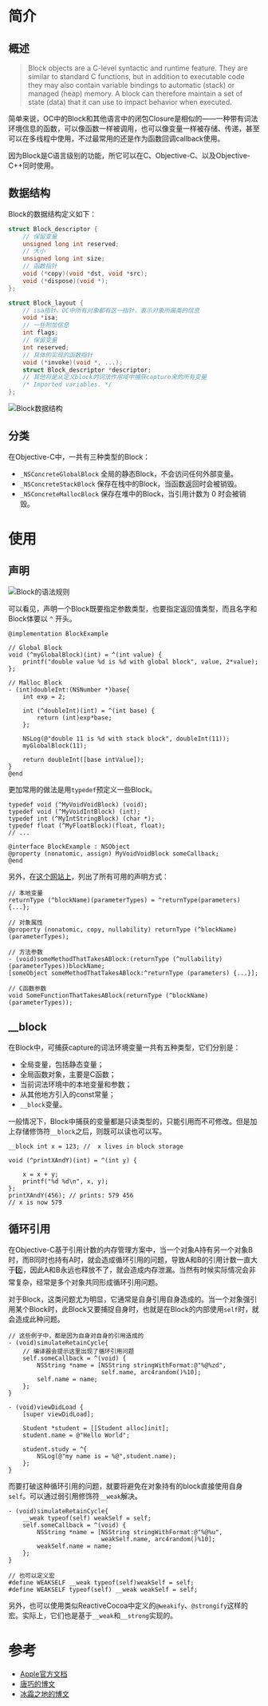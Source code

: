 # 简介
## 概述

> Block objects are a C-level syntactic and runtime feature. They are similar to standard C functions, but in addition to executable code they may also contain variable bindings to automatic (stack) or managed (heap) memory. A block can therefore maintain a set of state (data) that it can use to impact behavior when executed.

简单来说，OC中的Block和其他语言中的闭包Closure是相似的——一种带有词法环境信息的函数，可以像函数一样被调用，也可以像变量一样被存储、传递，甚至可以在多线程中使用，不过最常用的还是作为函数回调callback使用。

因为Block是C语言级别的功能，所它可以在C、Objective-C、以及Objective-C++同时使用。

## 数据结构

Block的数据结构定义如下：

```c
struct Block_descriptor {
    // 保留变量
    unsigned long int reserved;
    // 大小
    unsigned long int size;
    // 函数指针
    void (*copy)(void *dst, void *src);
    void (*dispose)(void *);
};

struct Block_layout {
    // isa指针，OC中所有对象都有这一指针，表示对象所属类的信息
    void *isa;
    // 一些附加信息
    int flags;
    // 保留变量
    int reserved;
    // 具体的实现的函数指针
    void (*invoke)(void *, ...);
    struct Block_descriptor *descriptor;
    // 其他将是从定义block的词法作用域中捕获capture来的所有变量
    /* Imported variables. */
};
```

![Block数据结构](https://blog.devtang.com/images/block-struct.jpg)

## 分类

在Objective-C中，一共有三种类型的Block：

- `_NSConcreteGlobalBlock` 全局的静态Block，不会访问任何外部变量。
- `_NSConcreteStackBlock` 保存在栈中的Block，当函数返回时会被销毁。
- `_NSConcreteMallocBlock` 保存在堆中的Block，当引用计数为 0 时会被销毁。

# 使用
## 声明

![Block的语法规则](https://developer.apple.com/library/archive/documentation/Cocoa/Conceptual/Blocks/Art/blocks.jpg)

可以看见，声明一个Block既要指定参数类型，也要指定返回值类型，而且名字和Block体要以 `^` 开头。

```objc
@implementation BlockExample

// Global Block
void (^myGlobalBlock)(int) = ^(int value) {
    printf("double value %d is %d with global block", value, 2*value);
};

// Malloc Block
- (int)doubleInt:(NSNumber *)base{
    int exp = 2;
    
    int (^doubleInt)(int) = ^(int base) {
        return (int)exp*base;
    };
    
    NSLog(@"double 11 is %d with stack block", doubleInt(11));
    myGlobalBlock(11);
    
    return doubleInt([base intValue]);
}
@end
```

更加常用的做法是用`typedef`预定义一些Block。

```objc
typedef void (^MyVoidVoidBlock) (void);
typedef void (^MyVoidIntBlock) (int);
typedef int (^MyIntStringBlock) (char *);
typedef float (^MyFloatBlock)(float, float);
// ...

@interface BlockExample : NSObject
@property (nonatomic, assign) MyVoidVoidBlock someCallback;
@end
```

另外，在[这个网站上](http://goshdarnblocksyntax.com/)，列出了所有可用的声明方式：

```objc
// 本地变量
returnType (^blockName)(parameterTypes) = ^returnType(parameters) {...};

// 对象属性
@property (nonatomic, copy, nullability) returnType (^blockName)(parameterTypes);

// 方法参数
- (void)someMethodThatTakesABlock:(returnType (^nullability)(parameterTypes))blockName;
[someObject someMethodThatTakesABlock:^returnType (parameters) {...}];

// C函数参数
void SomeFunctionThatTakesABlock(returnType (^blockName)(parameterTypes));
```
## __block

在Block中，可捕获capture的词法环境变量一共有五种类型，它们分别是：

- 全局变量，包括静态变量；
- 全局函数对象，主要是C函数；
- 当前词法环境中的本地变量和参数；
- 从其他地方引入的const常量；
- `__block`变量。

一般情况下，Block中捕获的变量都是只读类型的，只能引用而不可修改。但是加上存储修饰符`__block`之后，则既可以读也可以写。

```objc
__block int x = 123; //  x lives in block storage
 
void (^printXAndY)(int) = ^(int y) {
 
    x = x + y;
    printf("%d %d\n", x, y);
};
printXAndY(456); // prints: 579 456
// x is now 579

```

## 循环引用

在Objective-C基于引用计数的内存管理方案中，当一个对象A持有另一个对象B时，而B同时也持有A时，就会造成循环引用的问题，导致A和B的引用计数一直大于0️⃣，因此A和B永远也释放不了，就会造成内存泄漏。当然有时候实际情况会非常复杂，经常是多个对象共同形成循环引用问题。

对于Block，这类问题尤为明显，它通常是自身引用自身造成的。当一个对象强引用某个Block时，此Block又要捕捉自身时，也就是在Block的内部使用`self`时，就会造成此种问题。

```objc
// 这些例子中，都是因为自身对自身的引用造成的
- (void)simulateRetainCycle{
    // 编译器会提示这里出现了循环引用问题
    self.someCallback = ^(void) {
        NSString *name = [NSString stringWithFormat:@"%@%zd",
                          self.name, arc4random()%10];
        self.name = name;
    };
}

- (void)viewDidLoad {
    [super viewDidLoad];
  
    Student *student = [[Student alloc]init];
    student.name = @"Hello World";

    student.study = ^{
        NSLog(@"my name is = %@",student.name);
    };
}
```

而要打破这种循环引用的问题，就要将避免在对象持有的block直接使用自身`self`。可以通过弱引用修饰符`__weak`解决。

```objc
- (void)simulateRetainCycle{
    __weak typeof(self) weakSelf = self;
    self.someCallback = ^(void) {
        NSString *name = [NSString stringWithFormat:@"%@%u",
                          weakSelf.name, arc4random()%10];
        weakSelf.name = name;
    };
}

// 也可以定义宏
#define WEAKSELF __weak typeof(self)weakSelf = self;
#define WEAKSELF typeof(self) __weak weakSelf = self;
```

另外，也可以使用类似ReactiveCocoa中定义的`@weakify`、`@strongify`这样的宏。实际上，它们也是基于`__weak`和`__strong`实现的。

# 参考
- [Apple官方文档](https://developer.apple.com/library/archive/documentation/Cocoa/Conceptual/Blocks/Articles/00_Introduction.html#//apple_ref/doc/uid/TP40007502-CH1-SW1)
- [唐巧的博文](https://blog.devtang.com/2013/07/28/a-look-inside-blocks/)
- [冰霜之地的博文](https://halfrost.com/ios_block_retain_circle/)
